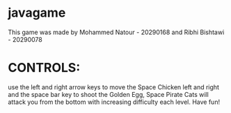 # javagame
This game was made by Mohammed Natour - 20290168 and Ribhi Bishtawi - 20290078
# CONTROLS:
use the left and right arrow keys to move the Space Chicken left and right and the space bar key to shoot the Golden Egg, 
Space Pirate Cats will attack you from the bottom with increasing difficulty each level. Have fun!
